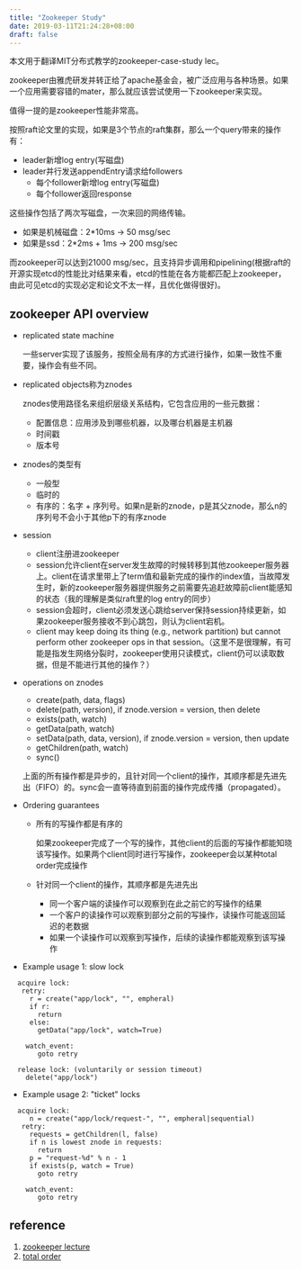 ```yaml
---
title: "Zookeeper Study"
date: 2019-03-11T21:24:28+08:00
draft: false
---
```


本文用于翻译MIT分布式教学的zookeeper-case-study lec。

zookeeper由雅虎研发并转正给了apache基金会，被广泛应用与各种场景。如果一个应用需要容错的mater，那么就应该尝试使用一下zookeeper来实现。

值得一提的是zookeeper性能非常高。

按照raft论文里的实现，如果是3个节点的raft集群，那么一个query带来的操作有：

+ leader新增log entry(写磁盘)
+ leader并行发送appendEntry请求给followers
    * 每个follower新增log entry(写磁盘)
    * 每个follower返回response

这些操作包括了两次写磁盘，一次来回的网络传输。

* 如果是机械磁盘：2*10ms -> 50 msg/sec
* 如果是ssd：2*2ms + 1ms -> 200 msg/sec

而zookeeper可以达到21000 msg/sec，且支持异步调用和pipelining(根据raft的开源实现etcd的性能比对结果来看，etcd的性能在各方能都匹配上zookeeper，由此可见etcd的实现必定和论文不太一样，且优化做得很好)。

## zookeeper API overview

* replicated state machine

    一些server实现了该服务，按照全局有序的方式进行操作，如果一致性不重要，操作会有些不同。

* replicated objects称为znodes

    znodes使用路径名来组织层级关系结构，它包含应用的一些元数据：

    + 配置信息：应用涉及到哪些机器，以及哪台机器是主机器
    + 时间戳
    + 版本号

* znodes的类型有

    + 一般型
    + 临时的
    + 有序的：名字 + 序列号。如果n是新的znode，p是其父znode，那么n的序列号不会小于其他p下的有序znode

* session

    + client注册进zookeeper
    + session允许client在server发生故障的时候转移到其他zookeeper服务器上。client在请求里带上了term值和最新完成的操作的index值，当故障发生时，新的zookeeper服务器提供服务之前需要先追赶故障前client能感知的状态（我的理解是类似raft里的log entry的同步）
    + session会超时，client必须发送心跳给server保持session持续更新，如果zookeeper服务接收不到心跳包，则认为client宕机。
    + client may keep doing its thing (e.g., network partition) but cannot perform other zookeeper ops in that session。（这里不是很理解，有可能是指发生网络分裂时，zookeeper使用只读模式，client仍可以读取数据，但是不能进行其他的操作？）

* operations on znodes

    + create(path, data, flags)
    + delete(path, version), if znode.version = version, then delete
    + exists(path, watch)
    + getData(path, watch)
    + setData(path, data, version), if znode.version = version, then update
    + getChildren(path, watch)
    + sync()

    上面的所有操作都是异步的，且针对同一个client的操作，其顺序都是先进先出（FIFO）的。sync会一直等待直到前面的操作完成传播（propagated）。

* Ordering guarantees

    + 所有的写操作都是有序的

        如果zookeeper完成了一个写的操作，其他client的后面的写操作都能知晓该写操作。如果两个client同时进行写操作，zookeeper会以某种total order完成操作

    + 针对同一个client的操作，其顺序都是先进先出

        * 同一个客户端的读操作可以观察到在此之前它的写操作的结果
        * 一个客户的读操作可以观察到部分之前的写操作，读操作可能返回延迟的老数据
        * 如果一个读操作可以观察到写操作，后续的读操作都能观察到该写操作

* Example usage 1: slow lock

```
  acquire lock:
   retry:
     r = create("app/lock", "", empheral)
     if r:
       return
     else:
       getData("app/lock", watch=True)

    watch_event:
       goto retry
      
  release lock: (voluntarily or session timeout)
    delete("app/lock")
```

* Example usage 2: "ticket" locks

```
  acquire lock:
     n = create("app/lock/request-", "", empheral|sequential)
   retry:
     requests = getChildren(l, false)
     if n is lowest znode in requests:
       return
     p = "request-%d" % n - 1
     if exists(p, watch = True)
       goto retry

    watch_event:
       goto retry
```
## reference

1. [zookeeper lecture](http://nil.csail.mit.edu/6.824/2017/notes/l-zookeeper.txt)
2. [total order](https://en.wikipedia.org/wiki/Total_order)
